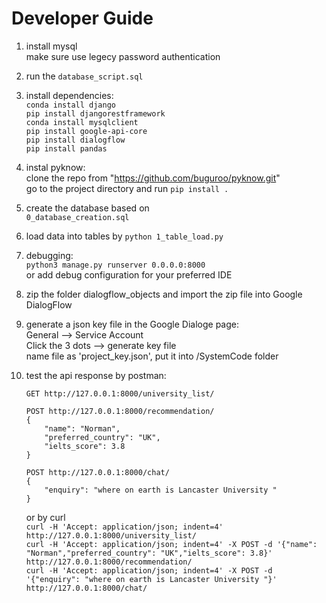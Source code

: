 
# Developer Guide
1. install mysql  
    make sure use legecy password authentication  
2. run the `database_script.sql` 
3. install dependencies:  
    `conda install django`  
    `pip install djangorestframework`  
    `conda install mysqlclient`  
    `pip install google-api-core`  
    `pip install dialogflow`  
    `pip install pandas`

4. instal pyknow:  
    clone the repo from "https://github.com/buguroo/pyknow.git"  
    go to the project directory and run `pip install .`  

5. create the database based on   
    `0_database_creation.sql`


7. load data into tables by 
    `python 1_table_load.py`

8. debugging:  
    `python3 manage.py runserver 0.0.0.0:8000`  
    or add debug configuration for your preferred IDE
9. zip the folder dialogflow_objects and import the zip file into Google DialogFlow   
10.  generate a json key file in the Google Dialoge page:   
        General --> Service Account    
        Click the 3 dots --> generate key file   
    name file as 'project_key.json', put it into /SystemCode folder     

11. test the api response by postman:  

        GET http://127.0.0.1:8000/university_list/  

        POST http://127.0.0.1:8000/recommendation/
        {
            "name": "Norman",
            "preferred_country": "UK",
            "ielts_score": 3.8
        }  

        POST http://127.0.0.1:8000/chat/
        {
            "enquiry": "where on earth is Lancaster University "
        }

    or by curl  
        `curl -H 'Accept: application/json; indent=4' http://127.0.0.1:8000/university_list/`  
        `curl -H 'Accept: application/json; indent=4' -X POST -d '{"name": "Norman","preferred_country": "UK","ielts_score": 3.8}' http://127.0.0.1:8000/recommendation/`  
        `curl -H 'Accept: application/json; indent=4' -X POST -d '{"enquiry": "where on earth is Lancaster University "}' http://127.0.0.1:8000/chat/`